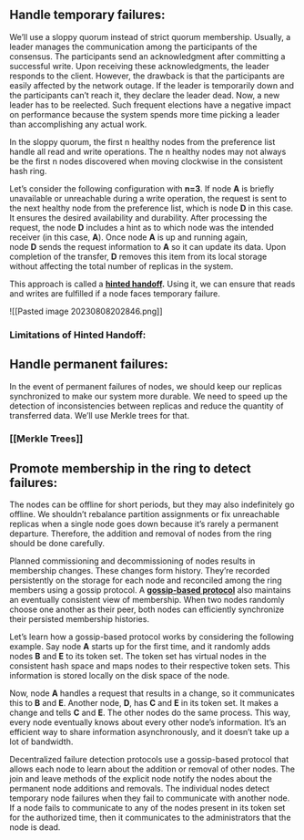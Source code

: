 
## Handle temporary failures:

We’ll use a sloppy quorum instead of strict quorum membership. Usually, a leader manages the communication among the participants of the consensus. The participants send an acknowledgment after committing a successful write. Upon receiving these acknowledgments, the leader responds to the client. However, the drawback is that the participants are easily affected by the network outage. If the leader is temporarily down and the participants can’t reach it, they declare the leader dead. Now, a new leader has to be reelected. Such frequent elections have a negative impact on performance because the system spends more time picking a leader than accomplishing any actual work.

In the sloppy quorum, the first n healthy nodes from the preference list handle all read and write operations. The n healthy nodes may not always be the first n nodes discovered when moving clockwise in the consistent hash ring.

Let’s consider the following configuration with **n=3**. If node **A** is briefly unavailable or unreachable during a write operation, the request is sent to the next healthy node from the preference list, which is node **D** in this case. It ensures the desired availability and durability. After processing the request, the node **D** includes a hint as to which node was the intended receiver (in this case, **A**). Once node **A** is up and running again, node **D** sends the request information to **A** so it can update its data. Upon completion of the transfer, **D** removes this item from its local storage without affecting the total number of replicas in the system.

This approach is called a **<u>hinted handoff</u>.** Using it, we can ensure that reads and writes are fulfilled if a node faces temporary failure.

![[Pasted image 20230808202846.png]]
### Limitations of Hinted Handoff:

## Handle permanent failures:

In the event of permanent failures of nodes, we should keep our replicas synchronized to make our system more durable. We need to speed up the detection of inconsistencies between replicas and reduce the quantity of transferred data. We’ll use Merkle trees for that.
### [[Merkle Trees]]

## Promote membership in the ring to detect failures:

The nodes can be offline for short periods, but they may also indefinitely go offline. We shouldn’t rebalance partition assignments or fix unreachable replicas when a single node goes down because it’s rarely a permanent departure. Therefore, the addition and removal of nodes from the ring should be done carefully.

Planned commissioning and decommissioning of nodes results in membership changes. These changes form history. They’re recorded persistently on the storage for each node and reconciled among the ring members using a gossip protocol. A **<u>gossip-based protocol</u>** also maintains an eventually consistent view of membership. When two nodes randomly choose one another as their peer, both nodes can efficiently synchronize their persisted membership histories.

Let’s learn how a gossip-based protocol works by considering the following example. Say node **A** starts up for the first time, and it randomly adds nodes **B** and **E** to its token set. The token set has virtual nodes in the consistent hash space and maps nodes to their respective token sets. This information is stored locally on the disk space of the node.

Now, node **A** handles a request that results in a change, so it communicates this to **B** and **E**. Another node, **D**, has **C** and **E** in its token set. It makes a change and tells **C** and **E**. The other nodes do the same process. This way, every node eventually knows about every other node’s information. It’s an efficient way to share information asynchronously, and it doesn’t take up a lot of bandwidth.

Decentralized failure detection protocols use a gossip-based protocol that allows each node to learn about the addition or removal of other nodes. The join and leave methods of the explicit node notify the nodes about the permanent node additions and removals. The individual nodes detect temporary node failures when they fail to communicate with another node. If a node fails to communicate to any of the nodes present in its token set for the authorized time, then it communicates to the administrators that the node is dead.